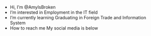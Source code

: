 -  Hi, I’m @AmyIsBroken
-  I’m interested in Employment in the IT field
-  I’m currently learning Graduating in Foreign Trade and Information System
- How to reach me My social media is below


<!---
AmyIsBroken/AmyIsBroken is a ✨ special ✨ repository because its `README.md` (this file) appears on your GitHub profile.
You can click the Preview link to take a look at your changes.
--->
